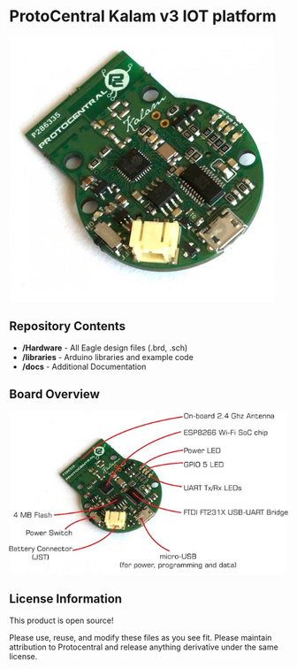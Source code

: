 # ProtoCentral Kalam v3 IOT platform

![Kalam v3](/docs/images/protocentral-kalam-v3.jpg)

Repository Contents
-------------------
* **/Hardware** - All Eagle design files (.brd, .sch)
* **/libraries** - Arduino libraries and example code
* **/docs** - Additional Documentation

Board Overview
--------------
![Kalam labelled](/docs/images/kalam-labelled.jpg)

License Information
-------------------
This product is open source!

Please use, reuse, and modify these files as you see fit. Please maintain attribution to Protocentral and release anything derivative under the same license.
